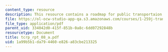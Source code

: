 ```yaml
---
content_type: resource
description: This resource contains a roadmap for public transportaion.
file: https://ol-ocw-studio-app-qa.s3.amazonaws.com/courses/1-259j-transit-management-fall-2006/1a99b5b1da794460e826a83cbe213325_tcrp_rpt_08_a.pdf
file_type: application/pdf
parent_uid: 334042d0-415f-851b-0a8c-6dd07292848b
resourcetype: Document
title: tcrp_rpt_08_a.pdf
uid: 1a99b5b1-da79-4460-e826-a83cbe213325
---
```

